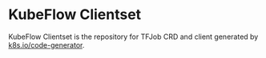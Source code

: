 # KubeFlow Clientset

KubeFlow Clientset is the repository for TFJob CRD and client generated by [k8s.io/code-generator](https://github.com/kubernetes/code-generator).
